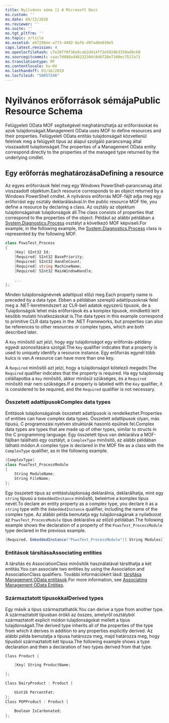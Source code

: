 ```yaml
---
title: Nyilvános séma |} A Microsoft Docs
ms.custom: ''
ms.date: 09/13/2016
ms.reviewer: ''
ms.suite: ''
ms.tgt_pltfrm: ''
ms.topic: article
ms.assetid: e67298ee-a773-4402-8afb-d97ad0e030e5
caps.latest.revision: 4
ms.openlocfilehash: c7e20ff0f36e8cab2d414ff2e5924b3359ad9c60
ms.sourcegitcommit: caac7d098a448232304c9d6728e7340ec7517a71
ms.translationtype: MT
ms.contentlocale: hu-HU
ms.lasthandoff: 03/16/2019
ms.locfileid: "58057246"
---
```

# <a name="public-resource-schema"></a><span data-ttu-id="cf1d1-102">Nyilvános erőforrások sémája</span><span class="sxs-lookup"><span data-stu-id="cf1d1-102">Public Resource Schema</span></span>

<span data-ttu-id="cf1d1-103">Felügyeleti OData MOF segítségével meghatározhatja az erőforrásokat és azok tulajdonságait.</span><span class="sxs-lookup"><span data-stu-id="cf1d1-103">Management OData uses MOF to define resources and their properties.</span></span> <span data-ttu-id="cf1d1-104">Felügyeleti OData entitás tulajdonságait közvetlenül felelnek meg a felügyelt típus az alapul szolgáló parancsmag által visszaadott tulajdonságait.</span><span class="sxs-lookup"><span data-stu-id="cf1d1-104">The properties of a Management OData entity correspond directly to the properties of the managed type returned by the underlying cmdlet.</span></span>

## <a name="defining-a-resource"></a><span data-ttu-id="cf1d1-105">Egy erőforrás meghatározása</span><span class="sxs-lookup"><span data-stu-id="cf1d1-105">Defining a resource</span></span>

<span data-ttu-id="cf1d1-106">Az egyes erőforrások felel meg egy Windows PowerShell-parancsmag által visszaadott objektum.</span><span class="sxs-lookup"><span data-stu-id="cf1d1-106">Each resource corresponds to an object returned by a Windows PowerShell cmdlet.</span></span> <span data-ttu-id="cf1d1-107">A nyilvános erőforrás MOF-fájlt adja meg egy erőforrást egy osztály deklarálásával.</span><span class="sxs-lookup"><span data-stu-id="cf1d1-107">In the public resource MOF file, you define a resource by declaring a class.</span></span> <span data-ttu-id="cf1d1-108">Az osztály az objektum tulajdonságainak tulajdonságok áll.</span><span class="sxs-lookup"><span data-stu-id="cf1d1-108">The class consists of properties that correspond to the properties of the object.</span></span> <span data-ttu-id="cf1d1-109">Például az alábbi példában a [System.Diagnostics.Process](/dotnet/api/System.Diagnostics.Process) osztályt a következő MOF képviseli.</span><span class="sxs-lookup"><span data-stu-id="cf1d1-109">For example, in the following example, the [System.Diagnostics.Process](/dotnet/api/System.Diagnostics.Process) class is represented by the following MOF.</span></span>

```csharp
class PswsTest_Process
{
    [Key] SInt32 Id;
    [Required] SInt32 BasePriority;
    [Required] SInt32 HandleCount;
    [Required] string MachineName;
    [Required] SInt32 MainWindowHandle;

    ...
};
```

<span data-ttu-id="cf1d1-110">Minden tulajdonságnévnek adattípust előzi meg.</span><span class="sxs-lookup"><span data-stu-id="cf1d1-110">Each property name is preceded by a data type.</span></span> <span data-ttu-id="cf1d1-111">Ebben a példában szereplő adattípusoknak felel meg a .NET-keretrendszert az CLR-beli adatok egyszerű típusok, de a Tulajdonságok lehet más erőforrások és a komplex típusok, mindkettő leírt később mutató hivatkozásokat is.</span><span class="sxs-lookup"><span data-stu-id="cf1d1-111">The data types in this example correspond to primitive CLR data types in the .NET Frameworks, but properties can also be references to other resources or complex types, which are both described later.</span></span>

<span data-ttu-id="cf1d1-112">A `Key` minősítő azt jelzi, hogy egy tulajdonságot egy erőforrás-példány egyedi azonosítására szolgál.</span><span class="sxs-lookup"><span data-stu-id="cf1d1-112">The `Key` qualifier indicates that a property is used to uniquely identify a resource instance.</span></span> <span data-ttu-id="cf1d1-113">Egy erőforrás egynél több kulcs is van.</span><span class="sxs-lookup"><span data-stu-id="cf1d1-113">A resource can have more than one key.</span></span>

<span data-ttu-id="cf1d1-114">A `Required` minősítő azt jelzi, hogy a tulajdonságot kötelező megadni.</span><span class="sxs-lookup"><span data-stu-id="cf1d1-114">The `Required` qualifier indicates that the property is required.</span></span> <span data-ttu-id="cf1d1-115">Ha egy tulajdonság célállapotba a `Key` minősítő, akkor minősül szükséges, és a `Required` minősítő már nem szükséges.</span><span class="sxs-lookup"><span data-stu-id="cf1d1-115">If a property is labeled with the `Key` qualifier, it is considered to be required, and the `Required` qualifier is not necessary.</span></span>

### <a name="complex-data-types"></a><span data-ttu-id="cf1d1-116">Összetett adattípusok</span><span class="sxs-lookup"><span data-stu-id="cf1d1-116">Complex data types</span></span>

<span data-ttu-id="cf1d1-117">Entitások tulajdonságainak összetett adattípusok is rendelkezhet.</span><span class="sxs-lookup"><span data-stu-id="cf1d1-117">Properties of entities can have complex data types.</span></span> <span data-ttu-id="cf1d1-118">Összetett adattípusok olyan, más típusú, C programozási nyelven struktúrák hasonló épülnek fel.</span><span class="sxs-lookup"><span data-stu-id="cf1d1-118">Complex data types are types that are made up of other types, similar to structs in the C programming language.</span></span> <span data-ttu-id="cf1d1-119">Egy összetett típus van deklarálva a MOF-fájlban található egy osztályt, a `ComplexType` minősítő, az alábbi példában látható módon.</span><span class="sxs-lookup"><span data-stu-id="cf1d1-119">A complex type is declared in the MOF file as a class with the `ComplexType` qualifier, as in the following example.</span></span>

```csharp
[ComplexType]
class PswsTest_ProcessModule
{
    String ModuleName;
    String FileName;
};
```

<span data-ttu-id="cf1d1-120">Egy összetett típus az entitástulajdonság deklarálnia, deklarálhatja, mint egy `string` típusú a `EmbeddedInstance` minősítő, beleértve a komplex típus nevét.</span><span class="sxs-lookup"><span data-stu-id="cf1d1-120">To declare an entity property as a complex type, you declare it as a `string` type with the `EmbeddedInstance` qualifier, including the name of the complex type.</span></span> <span data-ttu-id="cf1d1-121">Az alábbi példa bemutatja egy tulajdonságának a nyilatkozat az `PswsTest_ProcessModule` típus deklarálva az előző példában.</span><span class="sxs-lookup"><span data-stu-id="cf1d1-121">The following example shows the declaration of a property of the `PswsTest_ProcessModule` type declared in the previous example.</span></span>

```csharp
[Required, EmbeddedInstance("PswsTest_ProcessModule")] String Modules[];
```

### <a name="associating-entities"></a><span data-ttu-id="cf1d1-122">Entitások társítása</span><span class="sxs-lookup"><span data-stu-id="cf1d1-122">Associating entities</span></span>

<span data-ttu-id="cf1d1-123">A társítás és AssociationClass minősítők használatával társíthatja a két entitás.</span><span class="sxs-lookup"><span data-stu-id="cf1d1-123">You can associate two entities by using the Association and AssociationClass qualifiers.</span></span> <span data-ttu-id="cf1d1-124">További információkért lásd: [társítása Management OData entitások](./associating-management-odata-entities.md).</span><span class="sxs-lookup"><span data-stu-id="cf1d1-124">For more information, see [Associating Management OData Entities](./associating-management-odata-entities.md).</span></span>

### <a name="derived-types"></a><span data-ttu-id="cf1d1-125">Származtatott típusokkal</span><span class="sxs-lookup"><span data-stu-id="cf1d1-125">Derived types</span></span>

<span data-ttu-id="cf1d1-126">Egy másik a típus származtathatók.</span><span class="sxs-lookup"><span data-stu-id="cf1d1-126">You can derive a type from another type.</span></span> <span data-ttu-id="cf1d1-127">A származtatott típusban örökli az összes, amelyről osztályból származtatott explicit módon tulajdonságokat mellett a típus tulajdonságait.</span><span class="sxs-lookup"><span data-stu-id="cf1d1-127">The derived type inherits all of the properties of the type from which it derives in addition to any properties explicitly derived.</span></span> <span data-ttu-id="cf1d1-128">Az alábbi példa bemutatja a típusa határozza meg, majd határozza meg, hogy típusból származtatott két típusa.</span><span class="sxs-lookup"><span data-stu-id="cf1d1-128">The following example shows a type declaration and then a declaration of two types derived from that type.</span></span>

```csharp
Class Product {

    [Key] String ProductName;

};

Class DairyProduct : Product {

    Uint16 PercentFat;
};
Class POPProduct : Product {

    Boolean IsCarbonated;
};
```